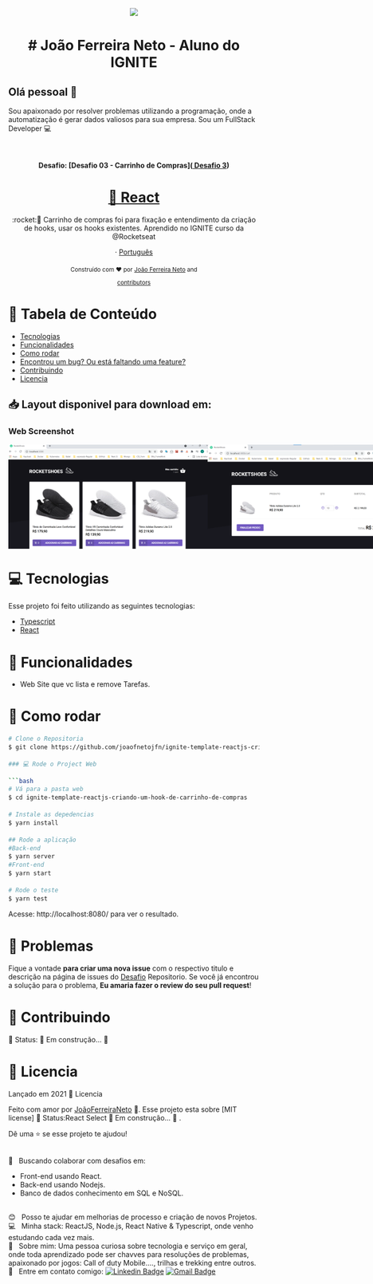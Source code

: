 <p align="center"><img width="auto" src="https://avatars1.githubusercontent.com/u/20828243?s=460&u=6b7db156aa91f513ca4b58f3bcc32efea1eaceaa&v=4"></p>

<h1 align="center">
# João Ferreira Neto - Aluno do IGNITE </h1>

## Olá pessoal 👋
Sou apaixonado por resolver problemas utilizando a programação, onde a automatização é gerar dados valiosos para sua empresa.
Sou um FullStack Developer :computer:

  &nbsp;
  <h4 align="center"> 
	Desafio: [Desafio 03 - Carrinho de Compras](<a href="https://www.notion.so/Desafio-01-Criando-um-hook-de-carrinho-de-compras-5769216778794019a83f544e79167b12"> Desafio 3</a>)
  </h4>
  
  <h1 align="center">
    <a href="https://pt-br.reactjs.org/">🔗 React</a>
  </h1>

<p align="center">:rocket:🚀  Carrinho de compras foi para fixação e entendimento da criação de hooks, usar os hooks existentes. Aprendido no IGNITE curso da @Rocketseat</p>

<p align="center">
    ·
    <a href="README.md">Português</a>
 </p>

<div align="center">
  <sub>Construído com ❤︎ por
    <a href="https://github.com/joaofnetojfn">João Ferreira Neto</a> and
    <p>
     <a href="https://rocketseat.com.br/" target="_blank">
      contributors
    </a>
    </p>
  </sub>
</div>


# :pushpin: Tabela de Conteúdo

* [Tecnologias](#computer-tecnologias)
* [Funcionalidades](#rocket-funcionalidades)
* [Como rodar](#construction_worker-como-rodar)
* [Encontrou um bug? Ou está faltando uma feature?](#bug-problemas)
* [Contribuindo](#tada-contribuindo)
* [Licencia](#closed_book-licencia)

<h2 align="left"> 📥 Layout disponivel para download em: </h2>

### Web Screenshot
<div style="display: flex; flex-direction: 'row'; align-items: 'center';">
   <img src="./IMG-Readme/index_web.png" width="400px">
   <img src="./IMG-Readme/web-list.png" width="400px">
</div> 

# :computer: Tecnologias
Esse projeto foi feito utilizando as seguintes tecnologias:

* [Typescript](https://www.typescriptlang.org/)      
* [React](https://reactjs.org/)  

# :rocket: Funcionalidades

* Web Site que vc lista e remove Tarefas.

# :construction_worker: Como rodar
```bash
# Clone o Repositoria
$ git clone https://github.com/joaofnetojfn/ignite-template-reactjs-criando-um-hook-de-carrinho-de-compras.git

### 💻 Rode o Project Web

```bash
# Vá para a pasta web
$ cd ignite-template-reactjs-criando-um-hook-de-carrinho-de-compras

# Instale as depedencias
$ yarn install

## Rode a aplicação
#Back-end
$ yarn server
#Front-end
$ yarn start

# Rode o teste 
$ yarn test
```
Acesse: http://localhost:8080/ para ver o resultado.

# :bug: Problemas

Fique a vontade **para criar uma nova issue** com o respectivo titulo e descrição na página de issues do [Desafio](https://github.com/joaofnetojfn/ignite-template-reactjs-conceitos-do-react/issues) Repositorio. Se você já encontrou a solução para o problema, **Eu amaria fazer o review do seu pull request**!

# :tada: Contribuindo

🚧  Status: 🚀 Em construção...  🚧

# :closed_book: Licencia

Lançado em 2021 :closed_book: Licencia

Feito com amor por [JoãoFerreiraNeto](https://github.com/joaofnetojfn) 🚀.
Esse projeto esta sobre [MIT license] 🚧  Status:React Select 🚀 Em construção...  🚧 .


Dê uma ⭐️ se esse projeto te ajudou!

 <br/> :purple_heart: &nbsp; Buscando colaborar com desafios em:<br/>
  - Front-end usando React. <br/>
  - Back-end usando Nodejs. <br/> 
  - Banco de dados conhecimento em SQL e NoSQL.
  
  
 <br/> :blush: &nbsp; Posso te ajudar em melhorias de processo e criação de novos Projetos.
 <br/> :computer: &nbsp; Minha stack: ReactJS, Node.js, React Native & Typescript, onde venho estudando cada vez mais.
 <br/> 💬  &nbsp; Sobre mim: Uma pessoa curiosa sobre tecnologia e serviço em geral, onde toda aprendizado pode ser chavves para resoluções de problemas, apaixonado por jogos: Call of duty Mobile...., trilhas e trekking entre outros.
  <br/> :email: &nbsp; Entre em contato comigo: [![Linkedin Badge](https://img.shields.io/badge/-JoaoFerreira-blue?style=flat-square&logo=Linkedin&logoColor=white&link=https://www.linkedin.com/in/joaoferreiraneto/)](https://www.linkedin.com/in/joaoferreiraneto/)
[![Gmail Badge](https://img.shields.io/badge/-joaofnetojfn@hotmail.com-c14438?style=flat-square&logo=Hotmail&logoColor=white&link=mailto:joaofnetojfn@hotamil.com)](mailto:joaofnetojfn@hotmail.com)
#
